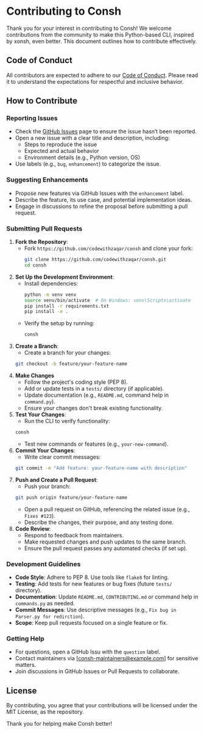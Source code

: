 # Contributing to Consh

Thank you for your interest in contributing to Consh! We welcome contributions from the community to make this Python-based CLI, inspired by xonsh, even better. This document outlines how to contribute effectively.

## Code of Conduct
All contributors are expected to adhere to our [Code of Conduct](CODE_OF_CONDUCT.md). Please read it to understand the expectations for respectful and inclusive behavior.

## How to Contribute

### Reporting Issues
- Check the [GitHub Issues](https://github.com/codewithzaqar/consh/issues) page to ensure the issue hasn’t been reported.
- Open a new issue with a clear title and description, including:
  - Steps to reproduce the issue
  - Expected and actual behavior
  - Environment details (e.g., Python version, OS)
- Use labels (e.g., `bug`, `enhancement`) to categorize the issue.

### Suggesting Enhancements
- Propose new features via GitHub Issues with the `enhancement` label.
- Describe the feature, its use case, and potential implementation ideas.
- Engage in discussions to refine the proposal before submitting a pull request.

### Submitting Pull Requests
1. **Fork the Repository**:
   - Fork `https://github.com/codewithzaqar/consh` and clone your fork:
     ```bash
     git clone https://github.com/codewithzaqar/consh.git
     cd consh
     ```
2. **Set Up the Development Environment**:
   - Install dependencies:
     ```bash
     python -m venv venv
     source venv/bin/activate  # On Windows: venv\Scripts\activate
     pip install -r requirements.txt
     pip install -e .
     ```
   - Verify the setup by running:
     ```bash
     consh
     ```
3. **Create a Branch**:
   - Create a branch for your changes:
   ```bash
   git checkout -b feature/your-feature-name
   ```
4. **Make Changes**
   - Follow the project's coding style (PEP 8).
   - Add or update tests in a `tests/` directory (if applicable).
   - Update documentation (e.g., `README.md`, command help in `command.py`).
   - Ensure your changes don't break existing functionality.
5. **Test Your Changes**:
   - Run the CLI to verify functionality:
   ```bash
   consh
   ```
   - Test new commands or features (e.g., `your-new-command`).
6. **Commit Your Changes**:
   - Write clear commit messages:
   ```bash
   git commit -m "Add feature: your-feature-name with description"
   ```
7. **Push and Create a Pull Request**:
   - Push your branch:
   ```bash
   git push origin feature/your-feature-name
   ```
   - Open a pull request on GitHub, referencing the related issue (e.g., `Fixes #123`).
   - Describe the changes, their purpose, and any testing done.
8. **Code Review**:
   - Respond to feedback from maintainers.
   - Make requested changes and push updates to the same branch.
   - Ensure the pull request passes any automated checks (if set up).

### Development Guidelines
- **Code Style**: Adhere to PEP 8. Use tools like `flake8` for linting.
- **Testing**: Add tests for new features or bug fixes (future `tests/` directory).
- **Documentation**: Update `README.md`, `CONTRIBUTING.md` or command help in `commands.py` as needed.
- **Commit Messages**: Use descriptive messages (e.g., `Fix bug in Parser.py for redirction`).
- **Scope**: Keep pull requests focused on a single feature or fix.

### Getting Help
- For questions, open a GitHub Issu with the `question` label.
- Contact maintainers via [consh-maintainers@example.com] for sensitive matters.
- Join discussions in GitHub Issues or Pull Requests to collaborate.

## License
By contributing, you agree that your contributions will be licensed under the MIT License, as the repository.

Thank you for helping make Consh better!